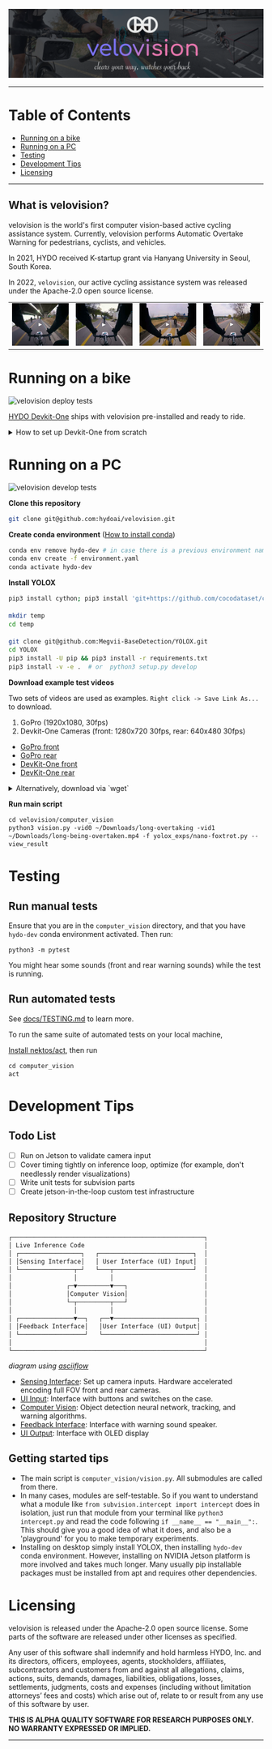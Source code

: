 
![banner](https://github.com/hydoai/brand-id/raw/main/velovision/velovision-banner-pictures.png)

---

<!-- Run ./update-readme-toc.sh -->
<!-- or: doctoc --title '# Table of Contents' --maxlevel 1 README.md -->
<!-- START doctoc generated TOC please keep comment here to allow auto update -->
<!-- DON'T EDIT THIS SECTION, INSTEAD RE-RUN doctoc TO UPDATE -->
# Table of Contents

- [Running on a bike](#running-on-a-bike)
- [Running on a PC](#running-on-a-pc)
- [Testing](#testing)
- [Development Tips](#development-tips)
- [Licensing](#licensing)

<!-- END doctoc generated TOC please keep comment here to allow auto update -->

---

What is velovision?
-------------------

velovision is the world's first computer vision-based active cycling assistance system. Currently, velovision performs Automatic Overtake Warning for  pedestrians, cyclists, and vehicles. 

In 2021, HYDO received K-startup grant via Hanyang University in Seoul, South Korea.

In 2022, `velovision`, our active cycling assistance system was released under the Apache-2.0 open source license.

<table>
  <tr>
    <td><a href="https://youtu.be/ND56-PTQYCA" title="chestcam-1"><img src="readme_assets/chestcam-thumbnail-1.png"></a></td>
    <td><a href="https://youtu.be/GUyWp-IDISc" title="chestcam-2"><img src="readme_assets/chestcam-thumbnail-2.png"></a></td>
    <td><a href="https://youtu.be/BhYqEL78wPo" title="chestcam-3"><img src="readme_assets/chestcam-thumbnail-3.png"></a></td>
    <td><a href="https://youtu.be/MSXN9TsbpYU" title="chestcam-4"><img src="readme_assets/chestcam-thumbnail-4.png"></a></td>
  </tr>
</table>

# Running on a bike
![velovision deploy tests](https://github.com/hydoai/velovision/actions/workflows/velovision_deploy_tests.yml/badge.svg)

[HYDO Devkit-One](https://hydo.ai) ships with velovision pre-installed and ready to ride.



<details>
  <summary> How to set up Devkit-One from scratch
  </summary>
  
See [hydoai/dk1-setup](https://github.com/hydoai/dk1-setup) for ground-up setup of Devkit-One.

</details>

# Running on a PC

![velovision develop tests](https://github.com/hydoai/velovision/actions/workflows/velovision_develop_tests.yml/badge.svg)

**Clone this repository**

```bash
git clone git@github.com:hydoai/velovision.git
```

**Create conda environment** ([How to install conda](https://docs.conda.io/projects/conda/en/latest/user-guide/install/index.html))

```bash
conda env remove hydo-dev # in case there is a previous environment named hydo-dev
conda env create -f environment.yaml
conda activate hydo-dev
```

**Install YOLOX**

```bash
pip3 install cython; pip3 install 'git+https://github.com/cocodataset/cocoapi.git#subdirectory=PythonAPI'

mkdir temp
cd temp

git clone git@github.com:Megvii-BaseDetection/YOLOX.git
cd YOLOX
pip3 install -U pip && pip3 install -r requirements.txt
pip3 install -v -e .  # or  python3 setup.py develop
```

**Download example test videos**

Two sets of videos are used as examples. `Right click -> Save Link As...` to download.
1. GoPro (1920x1080, 30fps)
2. Devkit-One Cameras (front: 1280x720 30fps, rear: 640x480 30fps)

+ [GoPro front](https://storage.hydo.ai/gi-edge-assets/example-footage/long-overtaking.mp4)
+ [GoPro rear](https://storage.hydo.ai/gi-edge-assets/example-footage/long-being-overtaken.mp4)
+ [DevKit-One front](https://storage.hydo.ai/gi-edge-assets/first-blackbox-recordings/front-2021-12-04.mkv)
+ [DevKit-One rear](https://storage.hydo.ai/gi-edge-assets/first-blackbox-recordings/rear-2021-12-04.mkv)

<details>
  <summary> Alternatively, download via `wget`
  </summary>

```bash
wget -O ~/Downloads/long-overtaking.mp4 https://storage.hydo.ai/gi-edge-assets/example-footage/long-overtaking.mp4
wget -O ~/Downloads/long-being-overtaken.mp4 https://storage.hydo.ai/gi-edge-assets/example-footage/long-being-overtaken.mp4

wget -O ~/Downloads/front-2021-12-04.mkv https://storage.hydo.ai/gi-edge-assets/first-blackbox-recordings/front-2021-12-04.mkv
wget -O ~/Downloads/rear-2021-12-04.mkv https://storage.hydo.ai/gi-edge-assets/first-blackbox-recordings/rear-2021-12-04.mkv
```
  
</details>

**Run main script**

```
cd velovision/computer_vision
python3 vision.py -vid0 ~/Downloads/long-overtaking -vid1 ~/Downloads/long-being-overtaken.mp4 -f yolox_exps/nano-foxtrot.py --view_result
```

# Testing

## Run manual tests

Ensure that you are in the `computer_vision` directory, and that you have `hydo-dev` conda environment activated. Then run:

```
python3 -m pytest
```
You might hear some sounds (front and rear warning sounds) while the test is running.

## Run automated tests

See [docs/TESTING.md](docs/TESTING.md) to learn more.

To run the same suite of automated tests on your local machine,

[Install nektos/act](https://github.com/nektos/act), then run

```
cd computer_vision
act
```

# Development Tips

## Todo List

- [ ] Run on Jetson to validate camera input
- [ ] Cover timing tightly on inference loop, optimize (for example, don't needlessly render visualizations)
- [ ] Write unit tests for subvision parts
- [ ] Create jetson-in-the-loop custom test infrastructure

## Repository Structure

```
┌─────────────────────────────────────────────────────┐
│ Live Inference Code                                 │
│ ┌─────────────────┐   ┌──────────────────────────┐  │
│ │Sensing Interface│   │ User Interface (UI) Input│  │
│ └───────────────┬─┘   └───┬──────────────────────┘  │
│                 │         │                         │
│               ┌─▼─────────▼───┐                     │
│               │Computer Vision│                     │
│               └─┬─────────┬───┘                     │
│                 │         │                         │
│ ┌───────────────▼──┐   ┌──▼───────────────────────┐ │
│ │Feedback Interface│   │User Interface (UI) Output│ │
│ └──────────────────┘   └──────────────────────────┘ │
│                                                     │
└─────────────────────────────────────────────────────┘
```
*diagram using [asciiflow](https://asciiflow.com)*

+ [Sensing Interface](sensing_interface): Set up camera inputs. Hardware accelerated encoding full FOV front and rear cameras.
+ [UI Input](ui_input): Interface with buttons and switches on the case.
+ [Computer Vision](computer_vision): Object detection neural network, tracking, and warning algorithms. 
+ [Feedback Interface](feedback_interface): Interface with warning sound speaker.
+ [UI Output](ui_output): Interface with OLED display

## Getting started tips

+ The main script is `computer_vision/vision.py`. All submodules are called from there.
+ In many cases, modules are self-testable. So if you want to understand what a module like `from subvision.intercept import intercept` does in isolation, just run that module from your terminal like `python3 intercept.py` and read the code following `if __name__ == "__main__":`. This should give you a good idea of what it does, and also be a 'playground' for you to make temporary experiments.
+ Installing on desktop simply install YOLOX, then installing `hydo-dev` conda environment. However, installing on NVIDIA Jetson platform is more involved and takes much longer. Many usually pip installable packages must be installed from apt and requires other dependencies.


# Licensing

velovision is released under the Apache-2.0 open source license. Some parts of the software are released under other licenses as specified.

Any user of this software shall indemnify and hold harmless HYDO, Inc. and its directors, officers, employees, agents, stockholders, affiliates, subcontractors and customers from and against all allegations, claims, actions, suits, demands, damages, liabilities, obligations, losses, settlements, judgments, costs and expenses (including without limitation attorneys’ fees and costs) which arise out of, relate to or result from any use of this software by user.

**THIS IS ALPHA QUALITY SOFTWARE FOR RESEARCH PURPOSES ONLY.
NO WARRANTY EXPRESSED OR IMPLIED.**

---
